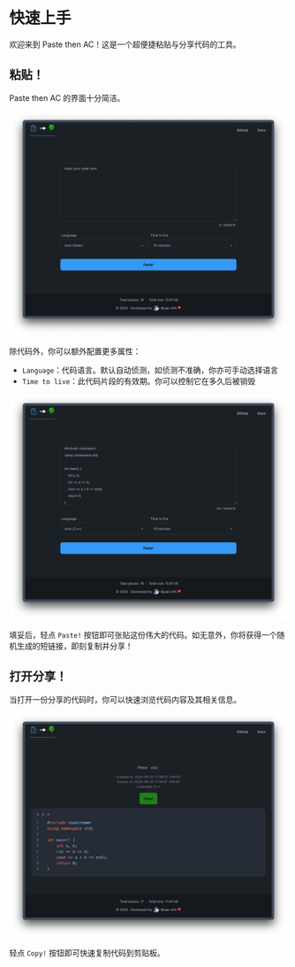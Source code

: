 # 快速上手

欢迎来到 Paste then AC！这是一个超便捷粘贴与分享代码的工具。

## 粘贴！

Paste then AC 的界面十分简洁。

![使用指引1](./assets/usage-1.png)

除代码外，你可以额外配置更多属性：

- `Language`：代码语言。默认自动侦测，如侦测不准确，你亦可手动选择语言
- `Time to live`：此代码片段的有效期。你可以控制它在多久后被销毁

![使用指引2](./assets/usage-2.png)

填妥后，轻点 `Paste!` 按钮即可张贴这份伟大的代码。如无意外，你将获得一个随机生成的短链接，即刻复制并分享！

## 打开分享！

当打开一份分享的代码时，你可以快速浏览代码内容及其相关信息。

![使用指引3](./assets/usage-3.png)

轻点 `Copy!` 按钮即可快速复制代码到剪贴板。
